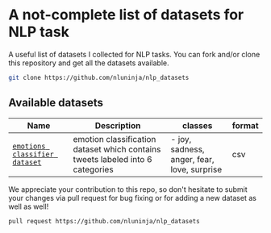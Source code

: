 # A not-complete list of datasets for NLP task

A useful list of datasets I collected for NLP tasks. You can fork and/or clone this repository and get all the datasets available.

```bash
git clone https://github.com/nluninja/nlp_datasets
```

## Available datasets

| Name | Description | classes | format |
| ---- | ----------- | ------- | ------ |
| [`emotions classifier dataset`](./emotion_classifier/README.md/) | emotion classification dataset which contains tweets labeled into 6 categories | - joy, sadness, anger, fear, love, surprise | csv |

We appreciate your contribution to this repo, so don't hesitate to submit your changes via pull request for bug fixing or for adding a new dataset as well as well! 

```bash
pull request https://github.com/nluninja/nlp_datasets
```